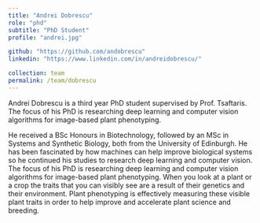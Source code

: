 ```yaml
---
title: "Andrei Dobrescu"
role: "phd"
subtitle: "PhD Student"
profile: "andrei.jpg"

github: "https://github.com/andobrescu"
linkedin: "https://www.linkedin.com/in/andreidobrescu/"

collection: team
permalink: /team/dobrescu
---
```

Andrei Dobrescu is a third year PhD student supervised by Prof. Tsaftaris.
The focus of his PhD is researching deep learning and computer vision algorithms
for image-based plant phenotyping.

He received a BSc Honours in Biotechnology, followed by an MSc in Systems and
Synthetic Biology, both from the University of Edinburgh. He has been fascinated
by how machines can help improve biological systems so he continued his studies
to research deep learning and computer vision. The focus of his PhD is
researching deep learning and computer vision algorithms for image-based plant
phenotyping. When you look at a plant or a crop the traits that you can visibly
see are a result of their genetics and their environment. Plant phenotyping is
effectively measuring these visible plant traits in order to help improve and
accelerate plant science and breeding.
